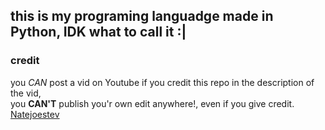 ## this is my programing languadge made in Python, IDK what to call it :|

### credit
you _CAN_ post a vid on Youtube if you credit this repo in the description of the vid,\
you **CAN'T** publish you'r own edit anywhere!, even if you give credit.
[Natejoestev](https://github.com/Natejoestev)
